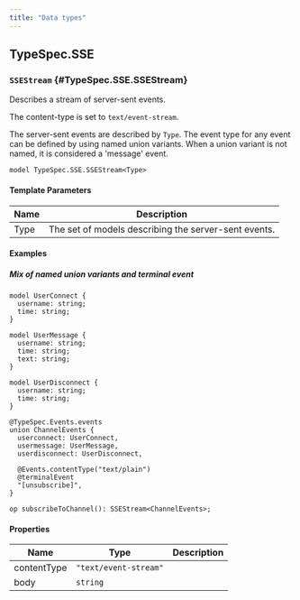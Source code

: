 ```yaml
---
title: "Data types"
---
```


## TypeSpec.SSE

### `SSEStream` {#TypeSpec.SSE.SSEStream}

Describes a stream of server-sent events.

The content-type is set to `text/event-stream`.

The server-sent events are described by `Type`.
The event type for any event can be defined by using named union variants.
When a union variant is not named, it is considered a 'message' event.

```typespec
model TypeSpec.SSE.SSEStream<Type>
```

#### Template Parameters

| Name | Description                                          |
| ---- | ---------------------------------------------------- |
| Type | The set of models describing the server-sent events. |

#### Examples

##### Mix of named union variants and terminal event

```typespec
model UserConnect {
  username: string;
  time: string;
}

model UserMessage {
  username: string;
  time: string;
  text: string;
}

model UserDisconnect {
  username: string;
  time: string;
}

@TypeSpec.Events.events
union ChannelEvents {
  userconnect: UserConnect,
  usermessage: UserMessage,
  userdisconnect: UserDisconnect,

  @Events.contentType("text/plain")
  @terminalEvent
  "[unsubscribe]",
}

op subscribeToChannel(): SSEStream<ChannelEvents>;
```

#### Properties

| Name        | Type                  | Description |
| ----------- | --------------------- | ----------- |
| contentType | `"text/event-stream"` |             |
| body        | `string`              |             |
